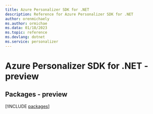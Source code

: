 ```yaml
---
title: Azure Personalizer SDK for .NET
description: Reference for Azure Personalizer SDK for .NET
author: orenmichaely
ms.author: ormichae
ms.data: 01/18/2023
ms.topic: reference
ms.devlang: dotnet
ms.service: personalizer
---
```

# Azure Personalizer SDK for .NET - preview
## Packages - preview
[!INCLUDE [packages](personalizer-index.md)]